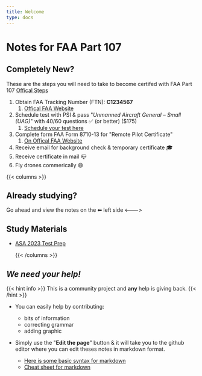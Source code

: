 ```yaml
---
title: Welcome
type: docs
---
```


# Notes for FAA Part 107

## Completely New?

These are the steps you will need to take to become certifed with FAA Part 107
[Offical Steps](https://www.faa.gov/uas/commercial_operators/become_a_drone_pilot)

1. Obtain FAA Tracking Number (FTN): **C1234567**
   1. [Offical FAA Website](https://iacra.faa.gov/)
2. Schedule test with PSI & pass "_Unmanned Aircraft General – Small (UAG)_" with 40/60 questions ✅ (or better) ($175)
   1. [Schedule your test here](https://faa.psiexams.com/faa/login)
3. Complete form FAA Form 8710-13 for "Remote Pilot Certificate"
   1. [On Offical FAA Website](https://iacra.faa.gov)
4. Receive email for background check & temporary certificate 🎓
5. Receive certificate in mail 📪
6. Fly drones commerically 😄

{{< columns >}}

## Already studying?

Go ahead and view the notes on the ⬅ left side
<--->

## Study Materials

- [ASA 2023 Test Prep](https://www.amazon.com/2023-Remote-Pilot-Test-Prep/dp/164425249X)

  {{< /columns >}}

## **_We need your help!_**

{{< hint info >}}
This is a community project and **any** help is giving back.
{{< /hint >}}

- You can easily help by contributing:

  - bits of information
  - correcting grammar
  - adding graphic

- Simply use the "**Edit the page**" button & it will take you to the github editor where you can edit theses notes in markdown format.
  - [Here is some basic syntax for markdown](https://www.markdownguide.org/basic-syntax)
  - [Cheat sheet for markdown](https://www.markdownguide.org/cheat-sheet/)
